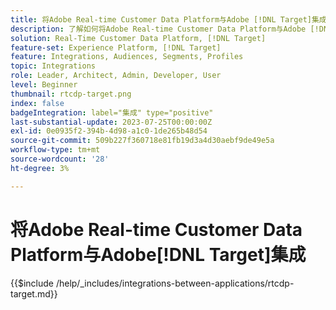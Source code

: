 ```yaml
---
title: 将Adobe Real-time Customer Data Platform与Adobe [!DNL Target]集成
description: 了解如何将Adobe Real-time Customer Data Platform与Adobe [!DNL Target]集成。
solution: Real-Time Customer Data Platform, [!DNL Target]
feature-set: Experience Platform, [!DNL Target]
feature: Integrations, Audiences, Segments, Profiles
topic: Integrations
role: Leader, Architect, Admin, Developer, User
level: Beginner
thumbnail: rtcdp-target.png
index: false
badgeIntegration: label="集成" type="positive"
last-substantial-update: 2023-07-25T00:00:00Z
exl-id: 0e0935f2-394b-4d98-a1c0-1de265b48d54
source-git-commit: 509b227f360718e81fb19d3a4d30aebf9de49e5a
workflow-type: tm+mt
source-wordcount: '28'
ht-degree: 3%

---
```


# 将Adobe Real-time Customer Data Platform与Adobe[!DNL Target]集成

{{$include /help/_includes/integrations-between-applications/rtcdp-target.md}}
